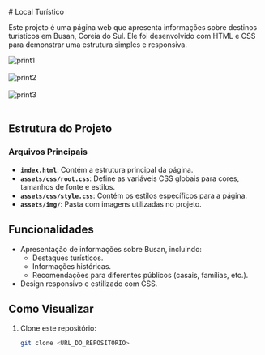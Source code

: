 
﻿# Local Turístico

Este projeto é uma página web que apresenta informações sobre destinos turísticos em Busan, Coreia do Sul. Ele foi desenvolvido com HTML e CSS para demonstrar uma estrutura simples e responsiva.

![print1](https://github.com/user-attachments/assets/fdac0201-e76c-4296-b970-a7d4355cc896)
<br>
<br>
![print2](https://github.com/user-attachments/assets/7ba6b9d2-2daa-457b-90b9-95a587d7ae71)
<br>
<br>
![print3](https://github.com/user-attachments/assets/b89bf563-7636-43fa-b1f9-252d93302639)
<br>
<br>

## Estrutura do Projeto

### Arquivos Principais

- **`index.html`**: Contém a estrutura principal da página.
- **`assets/css/root.css`**: Define as variáveis CSS globais para cores, tamanhos de fonte e estilos.
- **`assets/css/style.css`**: Contém os estilos específicos para a página.
- **`assets/img/`**: Pasta com imagens utilizadas no projeto.

## Funcionalidades

- Apresentação de informações sobre Busan, incluindo:
  - Destaques turísticos.
  - Informações históricas.
  - Recomendações para diferentes públicos (casais, famílias, etc.).
- Design responsivo e estilizado com CSS.

## Como Visualizar

1. Clone este repositório:
   ```bash
   git clone <URL_DO_REPOSITORIO>
